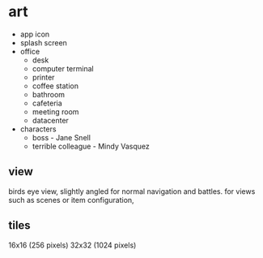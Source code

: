 # art

* app icon
* splash screen
* office
  * desk
  * computer terminal
  * printer
  * coffee station
  * bathroom
  * cafeteria
  * meeting room
  * datacenter
* characters
  * boss - Jane Snell
  * terrible colleague - Mindy Vasquez

## view

birds eye view, slightly angled for normal navigation and battles.  for views such as scenes or item configuration, 

## tiles

16x16 (256 pixels)
32x32 (1024 pixels)